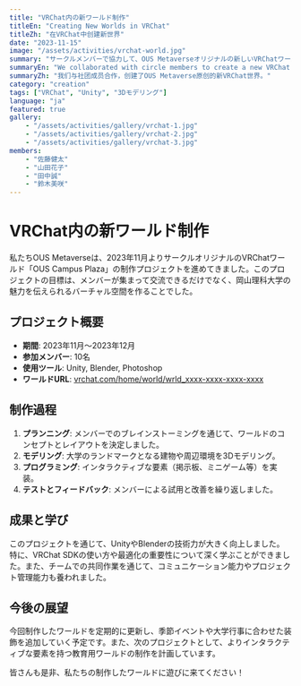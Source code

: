 ```yaml
---
title: "VRChat内の新ワールド制作"
titleEn: "Creating New Worlds in VRChat"
titleZh: "在VRChat中创建新世界"
date: "2023-11-15"
image: "/assets/activities/vrchat-world.jpg"
summary: "サークルメンバーで協力して、OUS Metaverseオリジナルの新しいVRChatワールドを制作しました。"
summaryEn: "We collaborated with circle members to create a new VRChat world original to OUS Metaverse."
summaryZh: "我们与社团成员合作，创建了OUS Metaverse原创的新VRChat世界。"
category: "creation"
tags: ["VRChat", "Unity", "3Dモデリング"]
language: "ja"
featured: true
gallery:
    - "/assets/activities/gallery/vrchat-1.jpg"
    - "/assets/activities/gallery/vrchat-2.jpg"
    - "/assets/activities/gallery/vrchat-3.jpg"
members:
    - "佐藤健太"
    - "山田花子"
    - "田中誠"
    - "鈴木美咲"
---
```


# VRChat内の新ワールド制作

私たちOUS Metaverseは、2023年11月よりサークルオリジナルのVRChatワールド「OUS Campus Plaza」の制作プロジェクトを進めてきました。このプロジェクトの目標は、メンバーが集まって交流できるだけでなく、岡山理科大学の魅力を伝えられるバーチャル空間を作ることでした。

## プロジェクト概要

- **期間**: 2023年11月～2023年12月
- **参加メンバー**: 10名
- **使用ツール**: Unity, Blender, Photoshop
- **ワールドURL**: [vrchat.com/home/world/wrld_xxxx-xxxx-xxxx-xxxx](https://vrchat.com/home/world/wrld_xxxx-xxxx-xxxx-xxxx)

## 制作過程

1. **プランニング**: メンバーでのブレインストーミングを通じて、ワールドのコンセプトとレイアウトを決定しました。
2. **モデリング**: 大学のランドマークとなる建物や周辺環境を3Dモデリング。
3. **プログラミング**: インタラクティブな要素（掲示板、ミニゲーム等）を実装。
4. **テストとフィードバック**: メンバーによる試用と改善を繰り返しました。

## 成果と学び

このプロジェクトを通じて、UnityやBlenderの技術力が大きく向上しました。特に、VRChat SDKの使い方や最適化の重要性について深く学ぶことができました。また、チームでの共同作業を通じて、コミュニケーション能力やプロジェクト管理能力も養われました。

## 今後の展望

今回制作したワールドを定期的に更新し、季節イベントや大学行事に合わせた装飾を追加していく予定です。また、次のプロジェクトとして、よりインタラクティブな要素を持つ教育用ワールドの制作を計画しています。

皆さんも是非、私たちの制作したワールドに遊びに来てください！

